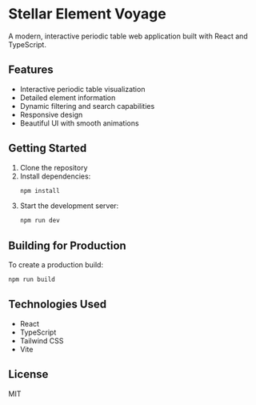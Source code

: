 # Stellar Element Voyage

A modern, interactive periodic table web application built with React and TypeScript.

## Features

- Interactive periodic table visualization
- Detailed element information
- Dynamic filtering and search capabilities
- Responsive design
- Beautiful UI with smooth animations

## Getting Started

1. Clone the repository
2. Install dependencies:
   ```bash
   npm install
   ```
3. Start the development server:
   ```bash
   npm run dev
   ```

## Building for Production

To create a production build:

```bash
npm run build
```

## Technologies Used

- React
- TypeScript
- Tailwind CSS
- Vite

## License

MIT
